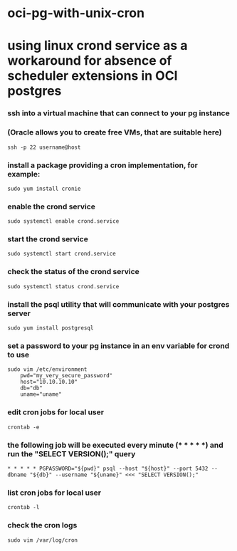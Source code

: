 # oci-pg-with-unix-cron

# using linux crond service as a workaround for absence of scheduler extensions in OCI postgres

### ssh into a virtual machine that can connect to your pg instance
### (Oracle allows you to create free VMs, that are suitable here)
    ssh -p 22 username@host

### install a package providing a cron implementation, for example:
    sudo yum install cronie

### enable the crond service
    sudo systemctl enable crond.service

### start the crond service
    sudo systemctl start crond.service

### check the status of the crond service
    sudo systemctl status crond.service

### install the psql utility that will communicate with your postgres server
    sudo yum install postgresql

### set a password to your pg instance in an env variable for crond to use
    sudo vim /etc/environment
        pwd="my_very_secure_password"
        host="10.10.10.10"
        db="db"
        uname="uname"

### edit cron jobs for local user
    crontab -e

### the following job will be executed every minute (* * * * *) and run the "SELECT VERSION();" query
    * * * * * PGPASSWORD="${pwd}" psql --host "${host}" --port 5432 --dbname "${db}" --username "${uname}" <<< "SELECT VERSION();"

### list cron jobs for local user
    crontab -l

### check the cron logs
    sudo vim /var/log/cron
